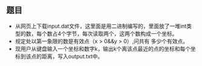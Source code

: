 ## 题目

- 从网页上下载input.dat文件，这里面是用二进制编写的，里面放了一堆int类型的数，每个数占4个字节，每次读取两个，这两个数构成一个坐标。 
- 规定处以第一象限的数是有效点（x > 0&&y > 0）,问共有 多少个有效点。 
- 现用户从键盘输入一个坐标和数字k，输出k个离该点最近的点的坐标和每个坐标到该点的距离，写入output.txt中。